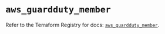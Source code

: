 # `aws_guardduty_member`

Refer to the Terraform Registry for docs: [`aws_guardduty_member`](https://registry.terraform.io/providers/hashicorp/aws/6.11.0/docs/resources/guardduty_member).
